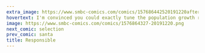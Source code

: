 ```yaml
---
extra_image: https://www.smbc-comics.com/comics/157686442520191220after.png
hovertext: I'm convinced you could exactly tune the population growth rate via debt.
image: https://www.smbc-comics.com/comics/1576864327-20191220.png
next_comic: selection
prev_comic: santa
title: Responsible
---
```


